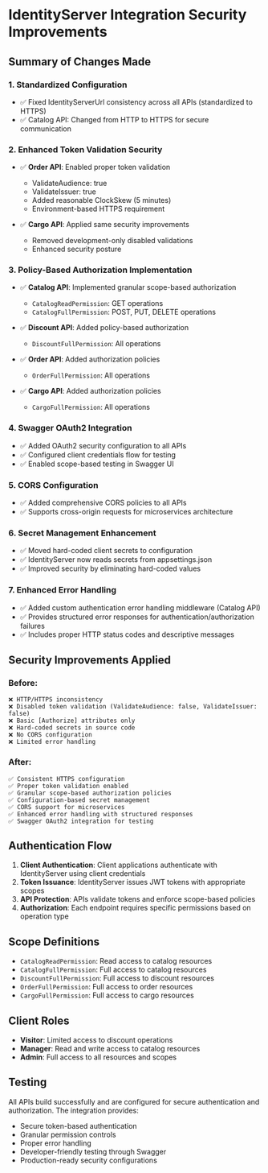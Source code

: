 # IdentityServer Integration Security Improvements

## Summary of Changes Made

### 1. **Standardized Configuration**
- ✅ Fixed IdentityServerUrl consistency across all APIs (standardized to HTTPS)
- ✅ Catalog API: Changed from HTTP to HTTPS for secure communication

### 2. **Enhanced Token Validation Security**
- ✅ **Order API**: Enabled proper token validation
  - ValidateAudience: true
  - ValidateIssuer: true
  - Added reasonable ClockSkew (5 minutes)
  - Environment-based HTTPS requirement

- ✅ **Cargo API**: Applied same security improvements
  - Removed development-only disabled validations
  - Enhanced security posture

### 3. **Policy-Based Authorization Implementation**
- ✅ **Catalog API**: Implemented granular scope-based authorization
  - `CatalogReadPermission`: GET operations
  - `CatalogFullPermission`: POST, PUT, DELETE operations
  
- ✅ **Discount API**: Added policy-based authorization
  - `DiscountFullPermission`: All operations

- ✅ **Order API**: Added authorization policies
  - `OrderFullPermission`: All operations

- ✅ **Cargo API**: Added authorization policies
  - `CargoFullPermission`: All operations

### 4. **Swagger OAuth2 Integration**
- ✅ Added OAuth2 security configuration to all APIs
- ✅ Configured client credentials flow for testing
- ✅ Enabled scope-based testing in Swagger UI

### 5. **CORS Configuration**
- ✅ Added comprehensive CORS policies to all APIs
- ✅ Supports cross-origin requests for microservices architecture

### 6. **Secret Management Enhancement**
- ✅ Moved hard-coded client secrets to configuration
- ✅ IdentityServer now reads secrets from appsettings.json
- ✅ Improved security by eliminating hard-coded values

### 7. **Enhanced Error Handling**
- ✅ Added custom authentication error handling middleware (Catalog API)
- ✅ Provides structured error responses for authentication/authorization failures
- ✅ Includes proper HTTP status codes and descriptive messages

## Security Improvements Applied

### Before:
```
❌ HTTP/HTTPS inconsistency
❌ Disabled token validation (ValidateAudience: false, ValidateIssuer: false)
❌ Basic [Authorize] attributes only
❌ Hard-coded secrets in source code
❌ No CORS configuration
❌ Limited error handling
```

### After:
```
✅ Consistent HTTPS configuration
✅ Proper token validation enabled
✅ Granular scope-based authorization policies
✅ Configuration-based secret management
✅ CORS support for microservices
✅ Enhanced error handling with structured responses
✅ Swagger OAuth2 integration for testing
```

## Authentication Flow

1. **Client Authentication**: Client applications authenticate with IdentityServer using client credentials
2. **Token Issuance**: IdentityServer issues JWT tokens with appropriate scopes
3. **API Protection**: APIs validate tokens and enforce scope-based policies
4. **Authorization**: Each endpoint requires specific permissions based on operation type

## Scope Definitions

- `CatalogReadPermission`: Read access to catalog resources
- `CatalogFullPermission`: Full access to catalog resources
- `DiscountFullPermission`: Full access to discount resources
- `OrderFullPermission`: Full access to order resources
- `CargoFullPermission`: Full access to cargo resources

## Client Roles

- **Visitor**: Limited access to discount operations
- **Manager**: Read and write access to catalog resources
- **Admin**: Full access to all resources and scopes

## Testing

All APIs build successfully and are configured for secure authentication and authorization. The integration provides:

- Secure token-based authentication
- Granular permission controls
- Proper error handling
- Developer-friendly testing through Swagger
- Production-ready security configurations